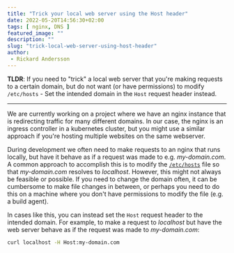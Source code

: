 ```yaml
---
title: "Trick your local web server using the Host header"
date: 2022-05-20T14:56:30+02:00
tags: [ nginx, DNS ]
featured_image: ""
description: ""
slug: "trick-local-web-server-using-host-header"
author:
 - Rickard Andersson
---
```


**TLDR**: If you need to "trick" a local web server that you're making requests to a certain domain, but do not want (or have permissions) to modify `/etc/hosts` - Set the intended domain in the `Host` request header instead.

---

We are currently working on a project where we have an nginx instance that is redirecting traffic for many different domains. In our case, the nginx is an ingress controller in a kubernetes cluster, but you might use a similar approach if you're hosting multiple websites on the same webserver.

During development we often need to make requests to an nginx that runs locally, but have it behave as if a request was made to e.g. *my-domain.com*. A common approach to accomplish this is to modify the [`/etc/hosts`](https://en.wikipedia.org/wiki/Hosts_(file)) file so that *my-domain.com* resolves to *localhost*. However, this might not always be feasible or possible. If you need to change the domain often, it can be cumbersome to make file changes in between, or perhaps you need to do this on a machine where you don't have permissions to modify the file (e.g. a build agent).

In cases like this, you can instead set the `Host` request header to the intended domain. For example, to make a request to *localhost* but have the web server behave as if the request was made to *my-domain.com*:

```bash
curl localhost -H Host:my-domain.com
```
